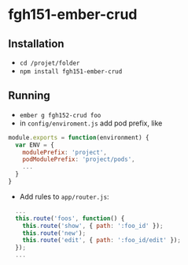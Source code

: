# fgh151-ember-crud


## Installation

* `cd /projet/folder`
* `npm install fgh151-ember-crud`

## Running

* `ember g fgh152-crud foo`
* in `config/enviroment.js` add pod prefix, like
```js
module.exports = function(environment) {
  var ENV = {
    modulePrefix: 'project',
    podModulePrefix: 'project/pods',
    ...
  }
}
```

* Add rules to `app/router.js`:
```js
  ...
  this.route('foos', function() {
    this.route('show', { path: ':foo_id' });
    this.route('new');
    this.route('edit', { path: ':foo_id/edit' });
  });
  ...
```
